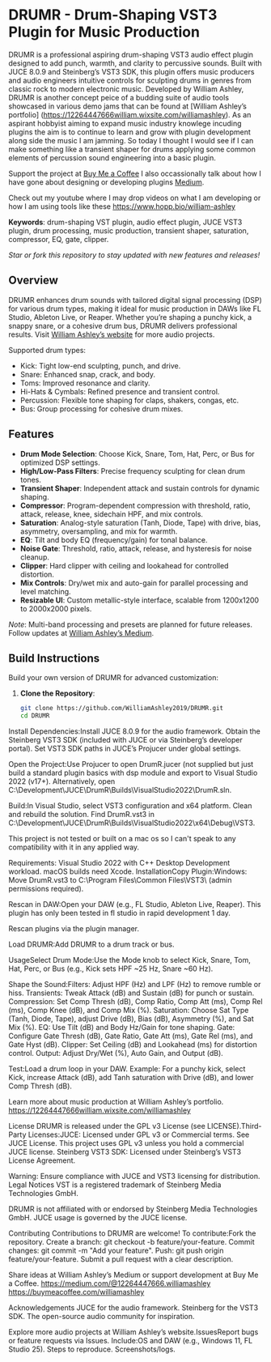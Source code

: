 # DRUMR - Drum-Shaping VST3 Plugin for Music Production

DRUMR is a professional aspiring drum-shaping VST3 audio effect plugin designed to add punch, warmth, and clarity to percussive sounds.
Built with JUCE 8.0.9 and Steinberg’s VST3 SDK, this plugin offers music producers and audio engineers intuitive controls for sculpting
drums in genres from classic rock to modern electronic music.
Developed by William Ashley, DRUMR is another concept peice of a budding suite of audio tools showcased in various demo jams
that can be found at [William Ashley’s portfolio] (https://12264447666william.wixsite.com/williamashley). As an aspirant hobbyist aiming to expand music industry knowlege incuding plugins the aim is to continue to learn and grow with plugin development along side the music I am jamming.
So today I thought I would see if I can make something like a transient shaper for drums applying some common elements of percussion
sound engineering into a basic plugin. 

Support the project at [Buy Me a Coffee](https://buymeacoffee.com/williamashley) 
I also occassionally talk about how I have gone about designing or developing plugins [Medium](https://medium.com/@12264447666.williamashley).

Check out my youtube where I may drop videos on what I am developing or how I am using tools like these https://www.hopp.bio/william-ashley

**Keywords**: drum-shaping VST plugin, audio effect plugin, JUCE VST3 plugin, drum processing, music production, transient shaper, saturation, compressor, EQ, gate, clipper.

*Star or fork this repository to stay updated with new features and releases!*

## Overview

DRUMR enhances drum sounds with tailored digital signal processing (DSP) for various drum types, making it ideal for music production in DAWs like FL Studio, Ableton Live, or Reaper. Whether you’re shaping a punchy kick, a snappy snare, or a cohesive drum bus, DRUMR delivers professional results. Visit [William Ashley’s website](https://12264447666william.wixsite.com/williamashley) for more audio projects.

Supported drum types:
- Kick: Tight low-end sculpting, punch, and drive.
- Snare: Enhanced snap, crack, and body.
- Toms: Improved resonance and clarity.
- Hi-Hats & Cymbals: Refined presence and transient control.
- Percussion: Flexible tone shaping for claps, shakers, congas, etc.
- Bus: Group processing for cohesive drum mixes.

## Features
- **Drum Mode Selection**: Choose Kick, Snare, Tom, Hat, Perc, or Bus for optimized DSP settings.
- **High/Low-Pass Filters**: Precise frequency sculpting for clean drum tones.
- **Transient Shaper**: Independent attack and sustain controls for dynamic shaping.
- **Compressor**: Program-dependent compression with threshold, ratio, attack, release, knee, sidechain HPF, and mix controls.
- **Saturation**: Analog-style saturation (Tanh, Diode, Tape) with drive, bias, asymmetry, oversampling, and mix for warmth.
- **EQ**: Tilt and body EQ (frequency/gain) for tonal balance.
- **Noise Gate**: Threshold, ratio, attack, release, and hysteresis for noise cleanup.
- **Clipper**: Hard clipper with ceiling and lookahead for controlled distortion.
- **Mix Controls**: Dry/wet mix and auto-gain for parallel processing and level matching.
- **Resizable UI**: Custom metallic-style interface, scalable from 1200x1200 to 2000x2000 pixels.

*Note*: Multi-band processing and presets are planned for future releases. Follow updates at [William Ashley’s Medium](https://medium.com/@12264447666.williamashley).

## Build Instructions
Build your own version of DRUMR for advanced customization:

1. **Clone the Repository**:
   ```bash
   git clone https://github.com/WilliamAshley2019/DRUMR.git
   cd DRUMR

Install Dependencies:Install JUCE 8.0.9 for the audio framework.
Obtain the Steinberg VST3 SDK (included with JUCE or via Steinberg’s developer portal).
Set VST3 SDK paths in JUCE’s Projucer under global settings.

Open the Project:Use Projucer to open DrumR.jucer (not supplied but just build a standard plugin basics with dsp module and export to Visual Studio 2022 (v17+).
Alternatively, open C:\Development\JUCE\DrumR\Builds\VisualStudio2022\DrumR.sln.

Build:In Visual Studio, select VST3 configuration and x64 platform.
Clean and rebuild the solution.
Find DrumR.vst3 in C:\Development\JUCE\DrumR\Builds\VisualStudio2022\x64\Debug\VST3.

This project is not tested or built on a mac os so I can't speak to any compatibility with it in any applied way.

Requirements: Visual Studio 2022 with C++ Desktop Development workload. macOS builds need Xcode.
InstallationCopy Plugin:Windows: Move DrumR.vst3 to C:\Program Files\Common Files\VST3\ (admin permissions required).

Rescan in DAW:Open your DAW (e.g., FL Studio, Ableton Live, Reaper). This plugin has only been tested in fl studio in rapid development
1 day.

Rescan plugins via the plugin manager.

Load DRUMR:Add DRUMR to a drum track or bus.

UsageSelect Drum Mode:Use the Mode knob to select Kick, Snare, Tom, Hat, Perc, or Bus (e.g., Kick sets HPF ~25 Hz, Snare ~60 Hz).

Shape the Sound:Filters: Adjust HPF (Hz) and LPF (Hz) to remove rumble or hiss.
Transients: Tweak Attack (dB) and Sustain (dB) for punch or sustain.
Compression: Set Comp Thresh (dB), Comp Ratio, Comp Att (ms), Comp Rel (ms), Comp Knee (dB), and Comp Mix (%).
Saturation: Choose Sat Type (Tanh, Diode, Tape), adjust Drive (dB), Bias (dB), Asymmetry (%), and Sat Mix (%).
EQ: Use Tilt (dB) and Body Hz/Gain for tone shaping.
Gate: Configure Gate Thresh (dB), Gate Ratio, Gate Att (ms), Gate Rel (ms), and Gate Hyst (dB).
Clipper: Set Ceiling (dB) and Lookahead (ms) for distortion control.
Output: Adjust Dry/Wet (%), Auto Gain, and Output (dB).

Test:Load a drum loop in your DAW.
Example: For a punchy kick, select Kick, increase Attack (dB), add Tanh saturation with Drive (dB), and lower Comp Thresh (dB).

Learn more about music production at William Ashley’s portfolio. https://12264447666william.wixsite.com/williamashley

License DRUMR is released under the GPL v3 License (see LICENSE).Third-Party 
Licenses:JUCE: Licensed under GPL v3 or Commercial terms. See JUCE License. 
This project uses GPL v3 unless you hold a commercial JUCE license.
Steinberg VST3 SDK: Licensed under Steinberg’s VST3 License Agreement.

Warning: Ensure compliance with JUCE and VST3 licensing for distribution.
Legal Notices
VST is a registered trademark of Steinberg Media Technologies GmbH.

DRUMR is not affiliated with or endorsed by Steinberg Media Technologies GmbH.
JUCE usage is governed by the JUCE license.

Contributing
Contributions to DRUMR are welcome! To contribute:Fork the repository.
Create a branch: git checkout -b feature/your-feature.
Commit changes: git commit -m "Add your feature".
Push: git push origin feature/your-feature.
Submit a pull request with a clear description.

Share ideas at William Ashley’s Medium or support development at Buy Me a Coffee.
https://medium.com/@12264447666.williamashley
https://buymeacoffee.com/williamashley




Acknowledgements
JUCE for the audio framework.
Steinberg for the VST3 SDK.
The open-source audio community for inspiration.

Explore more audio projects at William Ashley’s website.IssuesReport bugs or feature requests via Issues.
Include:OS and DAW (e.g., Windows 11, FL Studio 25).
Steps to reproduce.
Screenshots/logs.


